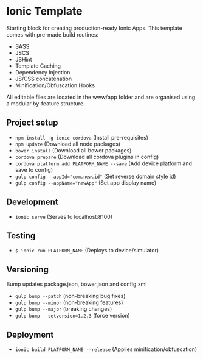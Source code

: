# Ionic Template
Starting block for creating production-ready Ionic Apps. This template comes with pre-made build routines:
* SASS
* JSCS
* JSHint
* Template Caching
* Dependency Injection
* JS/CSS concatenation
* Minification/Obfuscation Hooks

All editable files are located in the www/app folder and are organised using a modular by-feature structure.

## Project setup
* `npm install -g ionic cordova` (Install pre-requisites)
* `npm update` (Download all node packages)
* `bower install` (Download all bower packages)
* `cordova prepare` (Download all cordova plugins in config)
* `cordova platform add PLATFORM_NAME --save` (Add device platform and save to config)
* `gulp config --appId="com.new.id"` (Set reverse domain style id)
* `gulp config --appName="newApp"` (Set app display name)
  
## Development
* `ionic serve` (Serves to localhost:8100)

## Testing
* `$ ionic run PLATFORM_NAME` (Deploys to device/simulator)

## Versioning
Bump updates package.json, bower.json and config.xml
* `gulp bump --patch` (non-breaking bug fixes)
* `gulp bump --minor` (non-breaking features)
* `gulp bump --major` (breaking changes)
* `gulp bump --setversion=1.2.3` (force version)

## Deployment
* `ionic build PLATFORM_NAME --release` (Applies minification/obfuscation)

